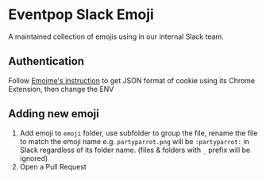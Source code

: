 # Eventpop Slack Emoji

A maintained collection of emojis using in our internal Slack team.

## Authentication

Follow [Emojme's instruction](https://jackellenberger.github.io/emojme/#finding-a-slack-cookie) to get JSON format of cookie using its Chrome Extension, then change the ENV

## Adding new emoji

1. Add emoji to `emoji` folder, use subfolder to group the file, rename the file to match the emoji name e.g. `partyparrot.png` will be `:partyparrot:` in Slack regardless of its folder name. (files & folders with `_` prefix will be ignored)
3. Open a Pull Request
